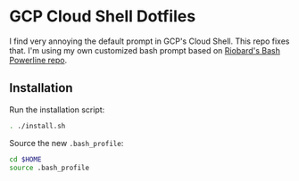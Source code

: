 # GCP Cloud Shell Dotfiles

I find very annoying the default prompt in GCP's Cloud Shell. This repo fixes that. I'm using my own customized bash prompt based on [Riobard's Bash Powerline repo](https://github.com/riobard/bash-powerline).

## Installation

Run the installation script:

```bash
. ./install.sh
```

Source the new `.bash_profile`:

```bash
cd $HOME
source .bash_profile
```
